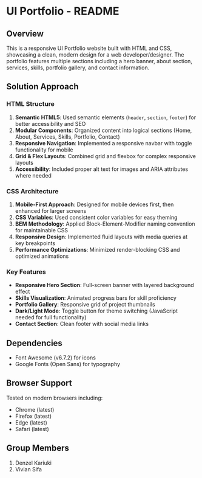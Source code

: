 # UI Portfolio - README

## Overview
This is a responsive UI Portfolio website built with HTML and CSS, showcasing a clean, modern design for a web developer/designer. The portfolio features multiple sections including a hero banner, about section, services, skills, portfolio gallery, and contact information.

## Solution Approach

### HTML Structure
1. **Semantic HTML5**: Used semantic elements (`header`, `section`, `footer`) for better accessibility and SEO
2. **Modular Components**: Organized content into logical sections (Home, About, Services, Skills, Portfolio, Contact)
3. **Responsive Navigation**: Implemented a responsive navbar with toggle functionality for mobile
4. **Grid & Flex Layouts**: Combined grid and flexbox for complex responsive layouts
5. **Accessibility**: Included proper alt text for images and ARIA attributes where needed

### CSS Architecture
1. **Mobile-First Approach**: Designed for mobile devices first, then enhanced for larger screens
2. **CSS Variables**: Used consistent color variables for easy theming
3. **BEM Methodology**: Applied Block-Element-Modifier naming convention for maintainable CSS
4. **Responsive Design**: Implemented fluid layouts with media queries at key breakpoints
5. **Performance Optimizations**: Minimized render-blocking CSS and optimized animations

### Key Features
- **Responsive Hero Section**: Full-screen banner with layered background effect
- **Skills Visualization**: Animated progress bars for skill proficiency
- **Portfolio Gallery**: Responsive grid of project thumbnails
- **Dark/Light Mode**: Toggle button for theme switching (JavaScript needed for full functionality)
- **Contact Section**: Clean footer with social media links


## Dependencies
- Font Awesome (v6.7.2) for icons
- Google Fonts (Open Sans) for typography

## Browser Support
Tested on modern browsers including:
- Chrome (latest)
- Firefox (latest)
- Edge (latest)
- Safari (latest)

## Group Members
1. Denzel Kariuki
2. Vivian Sifa